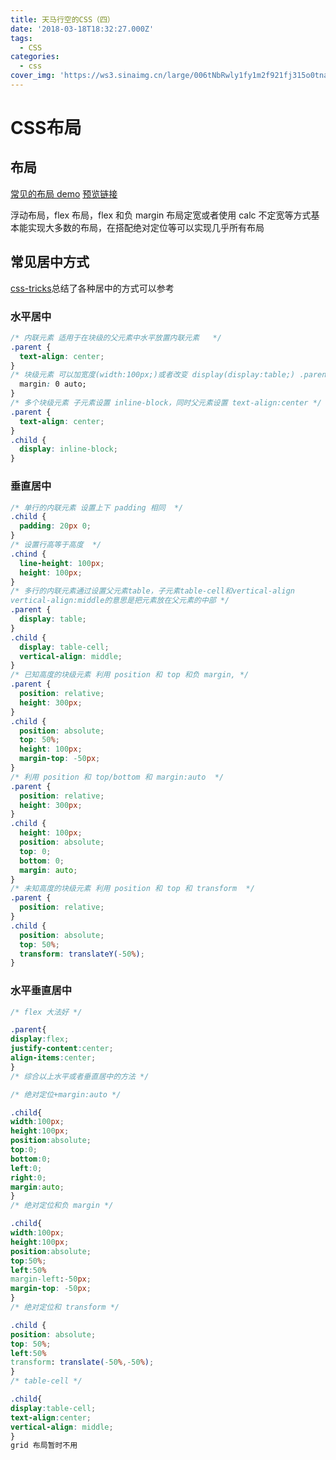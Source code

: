 ```yaml
---
title: 天马行空的CSS（四）
date: '2018-03-18T18:32:27.000Z'
tags:
  - CSS
categories:
  - css
cover_img: 'https://ws3.sinaimg.cn/large/006tNbRwly1fy1m2f921fj315o0tnay9.jpg'
---
```


# CSS布局

## 布局

[常见的布局 demo](https://github.com/whhjdi/bash_demo/tree/master/layout-demo) [预览链接](http://whhjdi.xyz/bash_demo/layout-demo/index.html)

浮动布局，flex 布局，flex 和负 margin 布局定宽或者使用 calc 不定宽等方式基本能实现大多数的布局，在搭配绝对定位等可以实现几乎所有布局

## 常见居中方式

[css-tricks](https://css-tricks.com/centering-css-complete-guide/)总结了各种居中的方式可以参考

### 水平居中

```css
/* 内联元素 适用于在块级的父元素中水平放置内联元素   */
.parent {
  text-align: center;
}
/* 块级元素 可以加宽度(width:100px;)或者改变 display(display:table;) .parent { */
  margin: 0 auto;
}
/* 多个块级元素 子元素设置 inline-block，同时父元素设置 text-align:center */
.parent {
  text-align: center;
}
.child {
  display: inline-block;
}
```

### 垂直居中

```css
/* 单行的内联元素 设置上下 padding 相同  */
.child {
  padding: 20px 0;
}
/* 设置行高等于高度  */
.chind {
  line-height: 100px;
  height: 100px;
}
/* 多行的内联元素通过设置父元素table，子元素table-cell和vertical-align
vertical-align:middle的意思是把元素放在父元素的中部 */
.parent {
  display: table;
}
.child {
  display: table-cell;
  vertical-align: middle;
}
/* 已知高度的块级元素 利用 position 和 top 和负 margin, */
.parent {
  position: relative;
  height: 300px;
}
.child {
  position: absolute;
  top: 50%;
  height: 100px;
  margin-top: -50px;
}
/* 利用 position 和 top/bottom 和 margin:auto  */
.parent {
  position: relative;
  height: 300px;
}
.child {
  height: 100px;
  position: absolute;
  top: 0;
  bottom: 0;
  margin: auto;
}
/* 未知高度的块级元素 利用 position 和 top 和 transform  */
.parent {
  position: relative;
}
.child {
  position: absolute;
  top: 50%;
  transform: translateY(-50%);
}
```

### 水平垂直居中

```css
/* flex 大法好 */

.parent{
display:flex;
justify-content:center;
align-items:center;
}
/* 综合以上水平或者垂直居中的方法 */

/* 绝对定位+margin:auto */

.child{
width:100px;
height:100px;
position:absolute;
top:0;
bottom:0;
left:0;
right:0;
margin:auto;
}
/* 绝对定位和负 margin */

.child{
width:100px;
height:100px;
position:absolute;
top:50%;
left:50%
margin-left:-50px;
margin-top: -50px;
}
/* 绝对定位和 transform */

.child {
position: absolute;
top: 50%;
left:50%
transform: translate(-50%,-50%);
}
/* table-cell */

.child{
display:table-cell;
text-align:center;
vertical-align: middle;
}
grid 布局暂时不用
```

